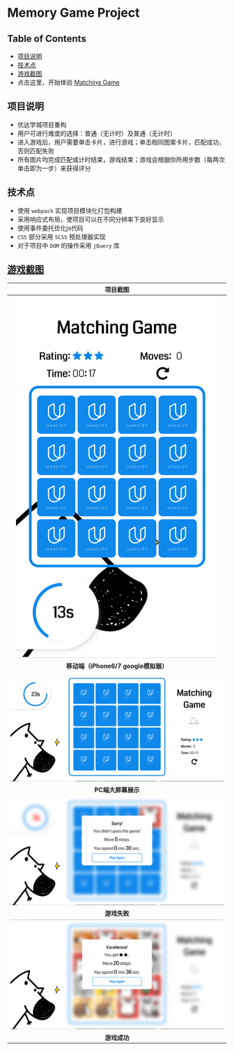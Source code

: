 # Memory Game Project

## Table of Contents

* <a href='#Instructions'>项目说明</a>
* <a href='#tech-point'>技术点</a>
* <a href='#game-picture'>游戏截图</a>
* 点击这里，开始体验 [Matching Game](https://moonliujk.github.io/Matching-Game/)

## <a id="Instructions">项目说明</a>

 - 优达学城项目重构
 - 用户可进行难度的选择：普通（无计时）及普通（无计时）
 - 进入游戏后，用户需要单击卡片，进行游戏；单击相同图案卡片，匹配成功，否则匹配失败
 - 所有图片均完成匹配或计时结束，游戏结束；游戏会根据你所用步数（每两次单击即为一步）来获得评分
 
## <a id="tech-point">技术点</a>

 - 使用 `webpack` 实现项目模块化打包构建
 - 采用响应式布局，使项目可以在不同分辨率下良好显示
 - 使用事件委托优化js代码
 - `CSS` 部分采用 `SCSS` 预处理器实现
 - 对于项目中 `DOM` 的操作采用 `jQuery` 库


## <a href='#game-picture'>游戏截图</a>
  | 项目截图 |
  | :---: |
  | ![移动端模拟](https://github.com/Moonliujk/imageBaseForArticle/raw/master/matching_game/phone.png) |
  | **移动端（iPhone6/7 google模拟器）** |
  | ![PC端大屏幕展示](https://github.com/Moonliujk/imageBaseForArticle/raw/master/matching_game/pc.png) |
  | **PC端大屏幕展示** |
  | ![游戏失败展示](https://github.com/Moonliujk/imageBaseForArticle/raw/master/matching_game/fail.png) |
  | **游戏失败** |
  | ![游戏成功展示](https://github.com/Moonliujk/imageBaseForArticle/raw/master/matching_game/success.png) |
  | **游戏成功** |

